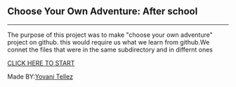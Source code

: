 ## Choose Your Own Adventure: After school
------------------------------------------
The purpose of this project was to make "choose your own adventure" project on github.
this would require us what we learn from github.We connet the files that were
in the same subdirectory and in differnt ones 


[CLICK HERE TO START](home.md)

Made BY:[Yovani Tellez](https://github.com/yovanit1048)